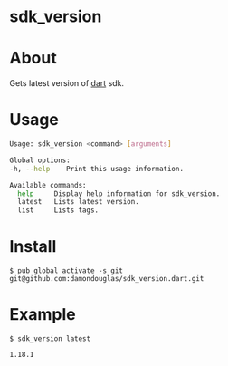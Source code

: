 sdk_version
===========

# About

Gets latest version of [dart](https://www.dartlang.org) sdk.

# Usage

```bash
Usage: sdk_version <command> [arguments]

Global options:
-h, --help    Print this usage information.

Available commands:
  help     Display help information for sdk_version.
  latest   Lists latest version.
  list     Lists tags.
```

# Install

```
$ pub global activate -s git git@github.com:damondouglas/sdk_version.dart.git
```

# Example

```
$ sdk_version latest

1.18.1
```
